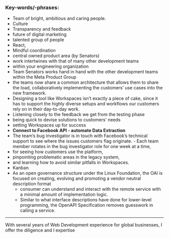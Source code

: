 ### Key-words/-phrases:
- Team of bright, ambitious and caring people.
- Culture
- Transparency and feedback
- future of digital marketing
- talented group of people
- React,
- Mindful coordination
- central owned product area (by Senators)
- work intertwines with that of many other development teams
- within your engineering organization
- Team Senators works hand in hand with the other development teams within the Meta Product Group
- the teams now share a common architecture that allows them to share the load, collaboratively implementing the customers’ use cases into the new framework.
- Designing a tool like Workspaces isn’t exactly a piece of cake, since it has to support the highly diverse setups and workflows our customers rely on in their day-to-day work.
-  Listening closely to the feedback we get from the testing phase
-  being quick to devise solutions to customers’ needs
- setting Workspaces up for success
- **Connect to Facebook API - automate Data Extraction**
-  The team’s bug investigator is in touch with Facebook’s technical support to see where the issues customers flag originate. - Each team member rotates in the bug investigator role for one week at a time,
  - for seeing how customers use the platform, 
  - pinpointing problematic areas in the legacy system, 
  - and learning how to avoid similar pitfalls in Workspaces. 
-  Kanban
- As an open governance structure under the Linux Foundation, the OAI is focused on creating, evolving and promoting a vendor neutral description format
  - consumer can understand and interact with the remote service with a minimal amount of implementation logic.
  -  Similar to what interface descriptions have done for lower-level programming, the OpenAPI Specification removes guesswork in calling a service.
---
With several years of Web Development experience for global businesses, I offer the diligence and l expertise 